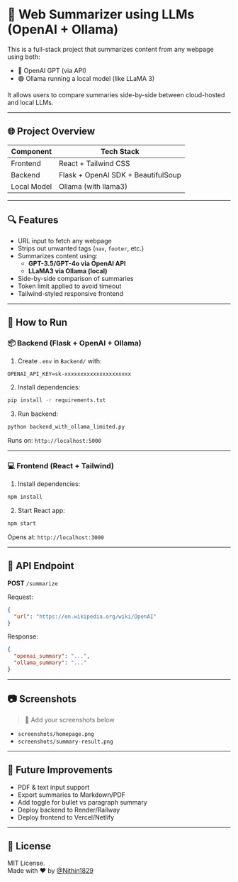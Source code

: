 # 🧠 Web Summarizer using LLMs (OpenAI + Ollama)

This is a full-stack project that summarizes content from any webpage using both:
- 🔵 OpenAI GPT (via API)
- 🟢 Ollama running a local model (like LLaMA 3)

It allows users to compare summaries side-by-side between cloud-hosted and local LLMs.

---

## 🌐 Project Overview

| Component     | Tech Stack                     |
|---------------|--------------------------------|
| Frontend      | React + Tailwind CSS           |
| Backend       | Flask + OpenAI SDK + BeautifulSoup |
| Local Model   | Ollama (with llama3)           |

---

## 🔍 Features

- URL input to fetch any webpage
- Strips out unwanted tags (`nav`, `footer`, etc.)
- Summarizes content using:
  - **GPT-3.5/GPT-4o via OpenAI API**
  - **LLaMA3 via Ollama (local)**
- Side-by-side comparison of summaries
- Token limit applied to avoid timeout
- Tailwind-styled responsive frontend

---

## 🚀 How to Run

### 📦 Backend (Flask + OpenAI + Ollama)

1. Create `.env` in `Backend/` with:

```
OPENAI_API_KEY=sk-xxxxxxxxxxxxxxxxxxxxx
```

2. Install dependencies:

```bash
pip install -r requirements.txt
```

3. Run backend:

```bash
python backend_with_ollama_limited.py
```

Runs on: `http://localhost:5000`

---

### 💻 Frontend (React + Tailwind)

1. Install dependencies:

```bash
npm install
```

2. Start React app:

```bash
npm start
```

Opens at: `http://localhost:3000`

---

## 🧪 API Endpoint

**POST** `/summarize`

Request:

```json
{
  "url": "https://en.wikipedia.org/wiki/OpenAI"
}
```

Response:

```json
{
  "openai_summary": "...",
  "ollama_summary": "..."
}
```

---

## 📷 Screenshots

> 📸 Add your screenshots below

- `screenshots/homepage.png`
- `screenshots/summary-result.png`

---

## 🧠 Future Improvements

- PDF & text input support
- Export summaries to Markdown/PDF
- Add toggle for bullet vs paragraph summary
- Deploy backend to Render/Railway
- Deploy frontend to Vercel/Netlify

---

## 📄 License

MIT License.  
Made with ❤️ by [@Nithin1829](https://github.com/Nithin1829)
